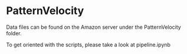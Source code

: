 # PatternVelocity

Data files can be found on the Amazon server under the PatternVelocity folder. 

To get oriented with the scripts, please take a look at pipeline.ipynb
